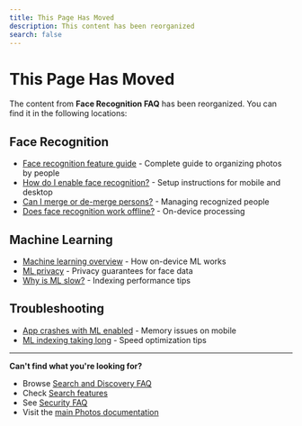 ```yaml
---
title: This Page Has Moved
description: This content has been reorganized
search: false
---
```


# This Page Has Moved

The content from **Face Recognition FAQ** has been reorganized. You can find it in the following locations:

## Face Recognition

- [Face recognition feature guide](/photos/features/search-and-discovery/face-recognition) - Complete guide to organizing photos by people
- [How do I enable face recognition?](/photos/faq/search-and-discovery#enable-face-recognition) - Setup instructions for mobile and desktop
- [Can I merge or de-merge persons?](/photos/faq/search-and-discovery#merge-persons) - Managing recognized people
- [Does face recognition work offline?](/photos/faq/search-and-discovery#ml-offline) - On-device processing

## Machine Learning

- [Machine learning overview](/photos/features/search-and-discovery/machine-learning) - How on-device ML works
- [ML privacy](/photos/faq/security-and-privacy#ml-privacy) - Privacy guarantees for face data
- [Why is ML slow?](/photos/faq/troubleshooting#ml-slow) - Indexing performance tips

## Troubleshooting

- [App crashes with ML enabled](/photos/faq/troubleshooting#app-crashes-ml-video) - Memory issues on mobile
- [ML indexing taking long](/photos/faq/troubleshooting#ml-slow) - Speed optimization tips

---

**Can't find what you're looking for?**

- Browse [Search and Discovery FAQ](/photos/faq/search-and-discovery)
- Check [Search features](/photos/features/search-and-discovery/)
- See [Security FAQ](/photos/faq/security-and-privacy)
- Visit the [main Photos documentation](/photos/)
